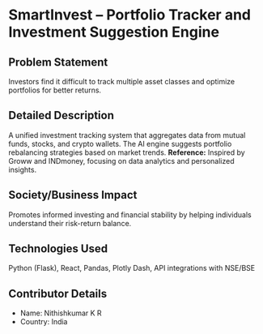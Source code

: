 # SmartInvest – Portfolio Tracker and Investment Suggestion Engine

## Problem Statement
Investors find it difficult to track multiple asset classes and optimize portfolios for better returns.

## Detailed Description
A unified investment tracking system that aggregates data from mutual funds, stocks, and crypto wallets. The AI engine suggests portfolio rebalancing strategies based on market trends.
**Reference:** Inspired by Groww and INDmoney, focusing on data analytics and personalized insights.

## Society/Business Impact
Promotes informed investing and financial stability by helping individuals understand their risk-return balance.

## Technologies Used
Python (Flask), React, Pandas, Plotly Dash, API integrations with NSE/BSE

## Contributor Details
- Name: Nithishkumar K R
- Country: India
